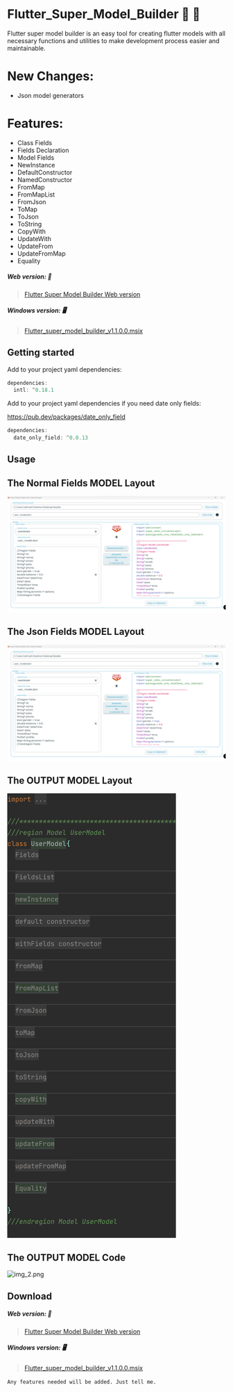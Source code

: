 # Flutter_Super_Model_Builder :100: :100:

Flutter super model builder is an easy tool for creating flutter models with all necessary functions and utilities to make development process easier and maintainable.

# New Changes:
* Json model generators

# Features:
* Class Fields
* Fields Declaration
* Model Fields
* NewInstance
* DefaultConstructor
* NamedConstructor
* FromMap
* FromMapList
* FromJson
* ToMap
* ToJson
* ToString
* CopyWith
* UpdateWith
* UpdateFrom
* UpdateFromMap
* Equality


##### Web version: :hotel:

> <a href="https://a7mdragab.github.io/flutter_super_model_builder" target="_blank">Flutter Super Model Builder Web version</a>


##### Windows version: :desktop_computer:
> <a href="https://github.com/a7mdragab/flutter_super_model_builder/releases/download/v1.1.0.0/super_model_builder_1.1.0.0.msix" target="_blank">Flutter_super_model_builder_v1.1.0.0.msix</a>

## Getting started


Add to your project yaml dependencies:
```dart
dependencies:
  intl: ^0.18.1
```
Add to your project yaml dependencies if you need date only fields:

https://pub.dev/packages/date_only_field
```dart
dependencies:
  date_only_field: ^0.0.13
```

## Usage

## The Normal Fields MODEL Layout
![img.png](img.png)

## The Json Fields MODEL Layout
![img_3.png](img.png)

## The OUTPUT MODEL Layout
![img_1.png](img_1.png)

## The OUTPUT MODEL Code
![img_2.png](img_2.png)


## Download

##### Web version: :hotel:

> <a href="https://a7mdragab.github.io/flutter_super_model_builder" target="_blank">Flutter Super Model Builder Web version</a>


##### Windows version: :desktop_computer:

> <a href="https://github.com/a7mdragab/flutter_super_model_builder/releases/download/v1.1.0.0/super_model_builder_1.1.0.0.msix" target="_blank">Flutter_super_model_builder_v1.1.0.0.msix</a>

`Any features needed will be added. Just tell me.`
